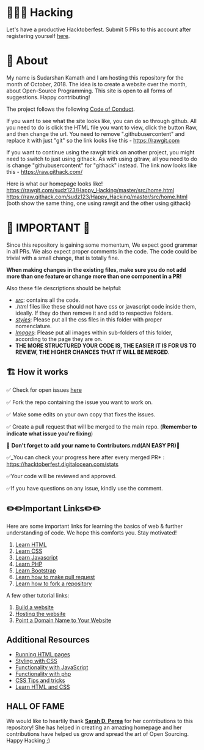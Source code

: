 # :tada::tada::smile: Hacking

Let's have a productive Hacktoberfest. Submit 5 PRs to this account after registering yourself [here](https://hacktoberfest.digitalocean.com/).

# :construction_worker: About

My name is Sudarshan Kamath and I am hosting this repository for the month of October, 2018. The idea is to create a website over the month, about Open-Source Programming. This site is open to all forms of suggestions. Happy contributing!

The project follows the following [Code of Conduct](CODE_OF_CONDUCT.md).

If you want to see what the site looks like, you can do so through github. All you need to do is click the HTML file you want to view, click the button Raw, and then change the url. You need to remove ".githubusercontent" and replace it with just "git" so the link looks like this - https://rawgit.com

If you want to continue using the rawgit trick on another project, you might need to switch to just using githack. As with using gitraw, all you need to do is change "githubusercontent" for "githack" instead.  The link now looks like this - https://raw.githack.com/

Here is what our homepage looks like!
https://rawgit.com/sudz123/Happy_Hacking/master/src/home.html
https://raw.githack.com/sudz123/Happy_Hacking/master/src/home.html
(both show the same thing, one using rawgit and the other using githack)

# :bookmark: IMPORTANT :bookmark:

Since this repository is gaining some momentum, We expect good grammar in all PRs. We also expect proper comments in the code. The code could be trivial with a small change, that is totally fine.

**When making changes in the existing files, make sure you do not add more than one feature or change more than one component in a PR!**

Also these file descriptions should be helpful:

- [_src_](./src): contains all the code.
- _.html_ files like these should not have css or javascript code inside them, ideally. If they do then remove it and add to respective folders.
- [_styles_](./src/style): Please put all the css files in this folder with proper nomenclature.
- [_Images_](./img): Please put all images within sub-folders of this folder, according to the page they are on.
- **THE MORE STRUCTURED YOUR CODE IS, THE EASIER IT IS FOR US TO REVIEW, THE HIGHER CHANCES THAT IT WILL BE MERGED**.

## :building_construction: How it works

:white_check_mark:
Check for open issues [here](https://github.com/search?q=label:hacktoberfest+state:open+type:issue)

:white_check_mark:
Fork the repo containing the issue you want to work on.

:white_check_mark:
Make some edits on your own copy that fixes the issues.

:white_check_mark:
Create a pull request that will be merged to the main repo.
(**Remember to indicate what issue you're fixing**)

:rotating_light:
**Don't forget to add your name to Contributors.md(AN EASY PR)**:rotating_light:

:white_check_mark:\_You can check your progress here after every merged PR* : https://hacktoberfest.digitalocean.com/stats

:white_check_mark:Your code will be reviewed and approved.

:white_check_mark:If you have questions on any issue, kindly use the comment.

## :pencil2::pencil2:Important Links:pencil2::pencil2:

Here are some important links for learning the basics of web & further understanding of code. We hope this comforts you. Stay motivated!

1. [Learn HTML](https://www.w3schools.com/html/)
2. [Learn CSS](https://www.w3schools.com/Css/)
3. [Learn Javascript](https://www.w3schools.com/js/)
4. [Learn PHP](https://www.w3schools.com/php/)
5. [Learn Bootstrap](https://www.w3schools.com/bootstrap/)
6. [Learn how to make pull request](https://help.github.com/articles/creating-a-pull-request/)
7. [Learn how to fork a repository](https://help.github.com/articles/fork-a-repo/)

A few other tutorial links:

1. [Build a website](https://www.w3schools.com/howto/howto_website.asp)
2. [Hosting the website](https://gist.github.com/TylerFisher/6127328)
3. [Point a Domain Name to Your Website](https://www.thesitewizard.com/domain/point-domain-name-website.shtml)

## Additional Resources

- [Running HTML pages](./src/README-HTML.md)
- [Styling with CSS](./src/style/README-CSS.md)
- [Functionality with JavaScript](./src/scripts/README-JS.md)
- [Functionality with php](./src/php/README.md)
- [CSS Tips and tricks](https://css-tricks.com)
- [Learn HTML and CSS](https://www.oreilly.com)
## HALL OF FAME

We would like to heartily thank **[Sarah D. Perea](https://github.com/sarahperea)** for her contributions to this repository! She has helped in creating an amazing homepage and her contributions have helped us grow and spread the art of Open Sourcing. Happy Hacking ;)
